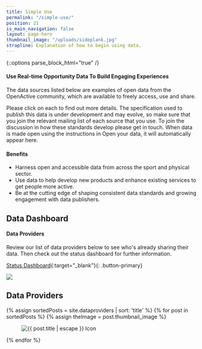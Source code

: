 ```yaml
---
title: Simple Use
permalink: "/simple-use/"
position: 21
is_main_navigation: false
layout: page-hero
thumbnail_image: "/uploads/sideplank.jpg"
strapline: Explanation of how to begin using data.
---
```


{::options parse_block_html="true" /}


<article>
<div class="two twoleft">

#### Use Real-time Opportunity Data To Build Engaging Experiences
The data sources listed below are examples of open data from the OpenActive community, which are available to freely access, use and share.

Please click on each to find out more details. The specification used to publish this data is under development and may evolve, so make sure that you join the relevant mailing list of each source that you use. To join the discussion in how these standards develop please get in touch.
When data is made open using the instructions in Open your data, it will automatically appear here.

</div>
<div class="two twoleft">

#### Benefits

* Harness open and accessible data from across the sport and physical sector.
* Use data to help develop new products and enhance existing services to get people more active.
* Be at the cutting edge of shaping consistent data standards and growing engagement with data publishers.

</div>
</article>

<article class="title-row invert">
<h2 class="sub-heading-two">Data Dashboard</h2>
<div class="one subgrid">
<div class="two">


#### Data Providers
Review our list of data providers below to see who's already sharing their data. Then check out the status dashboard for further information.

[Status Dashboard](http://status.openactive.io/){:target="_blank"}{: .button-primary}

</div>
<div class="two">
<a href="http://status.openactive.io/" target="_blank"><img src="{{site.baseurl }}/assets/images/dash.png"></a>
</div>
</div>

</article>


<article class="title-row">
<h2 class="sub-heading-two">Data Providers</h2>
<div class="one freegrid-four">
{% assign sortedPosts = site.dataproviders | sort: 'title' %}
{% for post in sortedPosts %}
{% assign theImage = post.thumbnail_image %}

<div>
<figure>
<img role="logo" class="no-link" src="{{ theImage  | relative_url}}" alt="{{ post.title | escape }} Icon"/>
</figure>
</div>

{% endfor %}
</div>
</article>

